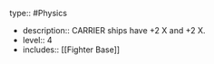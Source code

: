 type:: #Physics

- description:: CARRIER ships have +2 X and +2 X.
- level:: 4
- includes:: [[Fighter Base]]